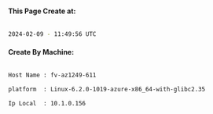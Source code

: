 
   
#### This Page Create at:

```bash

2024-02-09 - 11:49:56 UTC

```

#### Create By Machine:

```bash

Host Name : fv-az1249-611

platform  : Linux-6.2.0-1019-azure-x86_64-with-glibc2.35

Ip Local  : 10.1.0.156

```

